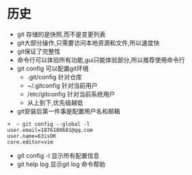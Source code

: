 # 历史

- git 存储的是快照,而不是变更列表
- git大部分操作,只需要访问本地资源和文件,所以速度快
- git保证了完整性
- 命令行可以体验所有功能,gui只能体验部分,所以推荐使用命令行
- git config 可以配置git环境
    - .git/config 针对仓库
    - ~/.gitconfig 针对当前用户
    - /etc/gitconfig 针对当前系统用户
    - 从上到下,优先级越低
- git安装后第一件事是配置用户名和邮箱

```
➜  ~ git config --global -l
user.email=1876180681@qq.com
user.name=63isOK
core.editor=vim
```

- git config -l 显示所有配置信息
- git help log 显示git log 命令帮助


